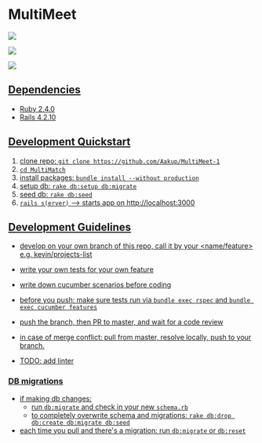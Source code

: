 # MultiMeet
<a href="https://codeclimate.com/github/Aakup/MultiMeet/maintainability"><img src="https://api.codeclimate.com/v1/badges/17147a80811321af3566/maintainability" /></a>

<a href="https://codeclimate.com/github/Aakup/MultiMeet/test_coverage"><img src="https://api.codeclimate.com/v1/badges/17147a80811321af3566/test_coverage" /></a>

<a href="https://travis-ci.org/Aakup/MultiMeet"><img src="https://travis-ci.org/Aakup/MultiMeet.svg?branch=master">

## Dependencies
- Ruby 2.4.0
- Rails 4.2.10

## Development Quickstart
1. clone repo: `git clone https://github.com/Aakup/MultiMeet-1`
2. `cd MultiMatch`
3. install packages: `bundle install --without production`
4. setup db: `rake db:setup db:migrate`
5. seed db: `rake db:seed`
6. `rails s(erver)` --> starts app on http://localhost:3000

## Development Guidelines
- develop on your own branch of this repo, call it by your <name/feature> e.g. kevin/projects-list
- write your own tests for your own feature
- write down cucumber scenarios before coding
- before you push: make sure tests run via `bundle exec rspec` and `bundle exec cucumber features`
- push the branch, then PR to master, and wait for a code review
- in case of merge conflict: pull from master, resolve locally, push to your branch.

- TODO: add linter

### DB migrations
- if making db changes:
  - run `db:migrate` and check in your new `schema.rb`
  - to completely overwrite schema and migrations: `rake db:drop db:create db:migrate db:seed`
- each time you pull and there's a migration: run `db:migrate` or `db:reset`
